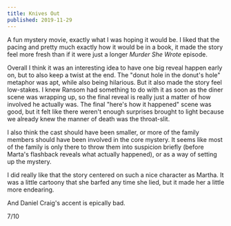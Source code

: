 ```yaml
---
title: Knives Out
published: 2019-11-29
---
```


A fun mystery movie, exactly what I was hoping it would be. I liked that the pacing and pretty much exactly how it would be in a book, it made the story feel more fresh than if it were just a longer _Murder She Wrote_ episode.

Overall I think it was an interesting idea to have one big reveal happen early on, but to also keep a twist at the end. The "donut hole in the donut's hole" metaphor was apt, while also being hilarious. But it also made the story feel low-stakes. I knew Ransom had something to do with it as soon as the diner scene was wrapping up, so the final reveal is really just a matter of how involved he actually was. The final "here's how it happened" scene was good, but it felt like there weren't enough surprises brought to light because we already knew the manner of death was the throat-slit.

I also think the cast should have been smaller, or more of the family members should have been involved in the core mystery. It seems like most of the family is only there to throw them into suspicion briefly (before Marta's flashback reveals what actually happened), or as a way of setting up the mystery.

I did really like that the story centered on such a nice character as Martha. It was a little cartoony that she barfed any time she lied, but it made her a little more endearing.

And Daniel Craig's accent is epically bad.

7/10
